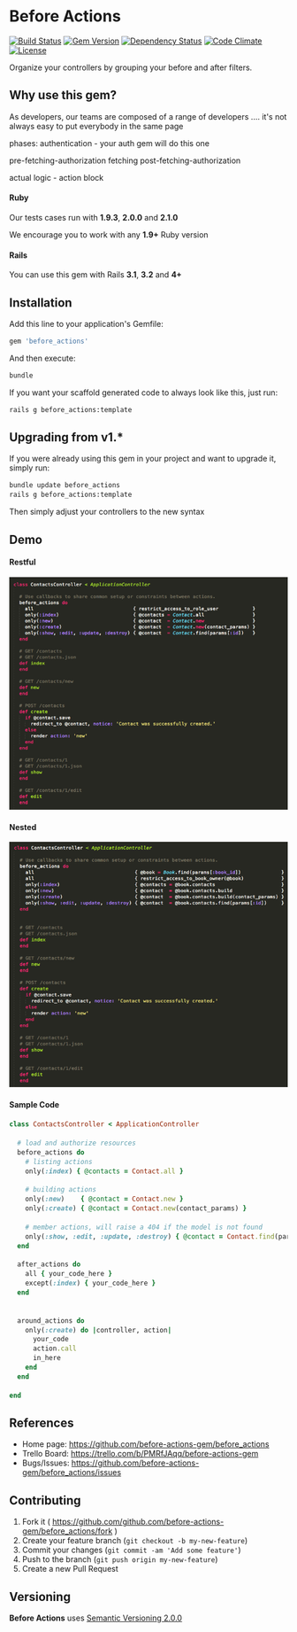 # Before Actions

[![Build Status](https://travis-ci.org/before-actions-gem/before_actions.svg?branch=master)](https://travis-ci.org/before-actions-gem/before_actions)
[![Gem Version](https://badge.fury.io/rb/before_actions.png)](http://badge.fury.io/rb/before_actions)
[![Dependency Status](https://gemnasium.com/before-actions-gem/before_actions.svg)](https://gemnasium.com/before-actions-gem/before_actions)
[![Code Climate](https://codeclimate.com/github/before-actions-gem/before_actions.png)](https://codeclimate.com/github/before-actions-gem/before_actions)
[![License](http://img.shields.io/badge/license-MIT-blue.svg?style=flat)](https://github.com/before-actions-gem/before_actions/blob/master/LICENSE.md)


Organize your controllers by grouping your before and after filters.


## Why use this gem?


As developers, our teams are composed of a range of developers ....
it's not always easy to put everybody in the same page

phases:
authentication - your auth gem will do this one


pre-fetching-authorization
fetching
post-fetching-authorization


actual logic - action block



#### Ruby

Our tests cases run with __1.9.3__, __2.0.0__ and __2.1.0__

We encourage you to work with any __1.9+__ Ruby version

#### Rails

You can use this gem with Rails __3.1__, __3.2__ and __4+__




## Installation

Add this line to your application's Gemfile:

```ruby
gem 'before_actions'
```

And then execute:

```bash
bundle
```

If you want your scaffold generated code to always look like this, just run:

```bash
rails g before_actions:template
```

## Upgrading from v1.*

If you were already using this gem in your project and want to upgrade it, simply run:


```bash
bundle update before_actions
rails g before_actions:template
```

Then simply adjust your controllers to the new syntax


## Demo

#### Restful

<img src="readme_images/resource.png" alt="resource.png" />

#### Nested

<img src="readme_images/nested.png" alt="nested.png" />

#### Sample Code

```ruby
class ContactsController < ApplicationController

  # load and authorize resources
  before_actions do
    # listing actions
    only(:index) { @contacts = Contact.all }

    # building actions
    only(:new)    { @contact = Contact.new }
    only(:create) { @contact = Contact.new(contact_params) }

    # member actions, will raise a 404 if the model is not found
    only(:show, :edit, :update, :destroy) { @contact = Contact.find(params[:id]) }
  end

  after_actions do
    all { your_code_here }
    except(:index) { your_code_here }
  end


  around_actions do
    only(:create) do |controller, action|
      your_code
      action.call
      in_here
    end
  end

end
```




## References

* Home page: https://github.com/before-actions-gem/before_actions
* Trello Board: https://trello.com/b/PMRfJAqq/before-actions-gem
* Bugs/Issues: https://github.com/before-actions-gem/before_actions/issues



## Contributing

1. Fork it ( https://github.com/github.com/before-actions-gem/before_actions/fork )
2. Create your feature branch (`git checkout -b my-new-feature`)
3. Commit your changes (`git commit -am 'Add some feature'`)
4. Push to the branch (`git push origin my-new-feature`)
5. Create a new Pull Request

## Versioning

__Before Actions__ uses [Semantic Versioning 2.0.0](http://semver.org)
